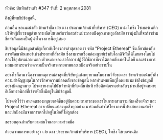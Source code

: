 หัวข้อ: บันทึกส่วนตัว #347
วันที่: 2 พฤษภาคม 2081

ถึงผู้ที่พบชิปข้อมูลนี้,

ก่อนอื่น ขอแนะนำตัว ข้าพเจ้าชื่อ เว่ย ฉาง ประธานเจ้าหน้าที่บริหาร (CEO) แห่ง ไทซิง ไซเบอร์เนติก บริษัทผู้เชี่ยวชาญด้านการผลิตไซเบอร์แวร์และส่วนประกอบฝังคุณภาพสูงล้ำสมัย เรามุ่งมั่นที่จะก้าวข้ามขีดจำกัดและเป็นผู้นำในวงการนี้อยู่เสมอ

ชิปข้อมูลนี้มีข้อมูลสำคัญเกี่ยวกับโครงการล่าสุดของเรา รหัส "Project Ethereal" ซึ่งเกี่ยวข้องกับการพัฒนาอินเทอร์เฟซประสาทที่ล้ำสมัย ซึ่งสามารถเชื่อมต่อมนุษย์เข้ากับโลกดิจิทัลได้โดยตรงโดยไม่ต้องใช้อุปกรณ์ภายนอก เป้าหมายของเราคือการปฏิวัติวิธีการที่เราโต้ตอบกับเทคโนโลยี และสร้างการผสมผสานระหว่างความเป็นจริงทางกายภาพและเสมือนจริงอย่างราบรื่น

อย่างไรก็ตาม เนื่องจากเหตุการณ์ล่าสุดที่บริษัทคู่แข่งพยายามขโมยงานวิจัยของเรา ข้าพเจ้าขอเน้นย้ำถึงความสำคัญสูงสุดในการรักษาความปลอดภัยของข้อมูลนี้ หากท่านพบเห็นผู้ใดพยายามเข้าถึงข้อมูลนี้อย่างผิดกฎหมาย โปรดรายงานไปยังเจ้าหน้าที่ท้องถิ่นทันที หรือติดต่อเราอย่างลับๆ ผ่านที่อยู่จดหมายอิเล็กทรอนิกส์ที่เข้ารหัสซึ่งมีอยู่ในชิปข้อมูลนี้

โปรดจำไว้ว่า อนาคตของมนุษยชาติขึ้นอยู่กับความสามารถของเราในการผสานรวมกับเครื่องจักร และ Project Ethereal อาจเปลี่ยนแปลงทุกสิ่งทุกอย่าง มาร่วมกันทำให้โครงการนี้ประสบความสำเร็จและปกป้องมันจากการตกไปอยู่ในมือที่ไม่ถูกต้อง

ขอขอบคุณสำหรับความสนใจและความร่วมมือ

ด้วยความเคารพอย่างสูง
เว่ย ฉาง
ประธานเจ้าหน้าที่บริหาร (CEO), ไทซิง ไซเบอร์เนติก
